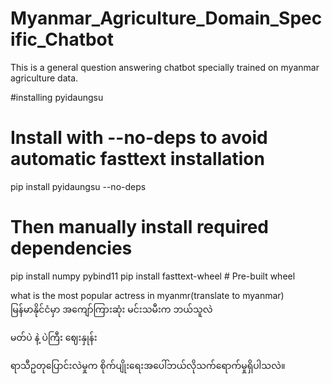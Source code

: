 # Myanmar_Agriculture_Domain_Specific_Chatbot
This is a general question answering chatbot specially trained on myanmar agriculture data.

#installing pyidaungsu
# Install with --no-deps to avoid automatic fasttext installation
pip install pyidaungsu --no-deps

# Then manually install required dependencies
pip install numpy pybind11
pip install fasttext-wheel  # Pre-built wheel


what is the most popular actress in myanmr(translate to myanmar)
မြန်မာနိုင်ငံမှာ အကျော်ကြားဆုံး မင်းသမီးက ဘယ်သူလဲ

မတ်ပဲ နဲ့ ပဲကြီး ဈေးနှုန်း

ရာသီဥတုပြောင်းလဲမှုက စိုက်ပျိုးရေးအပေါ်ဘယ်လိုသက်ရောက်မှုရှိပါသလဲ။